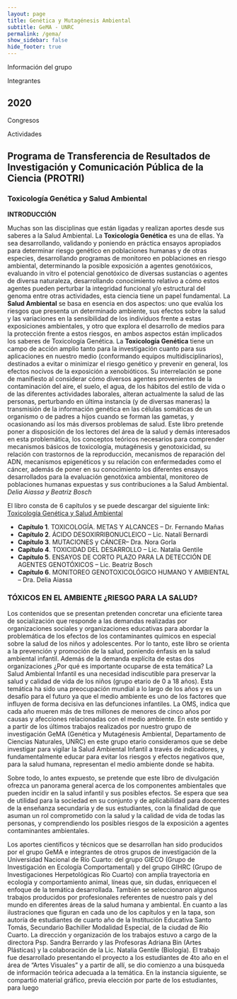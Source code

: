 ```yaml
---
layout: page
title: Genética y Mutagénesis Ambiental
subtitle: GeMA - UNRC
permalink: /gema/
show_sidebar: false
hide_footer: true
---
```


Información del grupo

Integrantes

## 2020

Congresos

Actividades

## Programa de Transferencia de Resultados de Investigación y Comunicación Pública de la Ciencia (PROTRI)

### Toxicología Genética y Salud Ambiental

__INTRODUCCIÓN__

Muchas son las disciplinas que están ligadas y realizan aportes desde sus saberes a la Salud Ambiental. La __Toxicología Genética__ es una de ellas. Ya sea desarrollando, validando y poniendo en práctica ensayos apropiados para determinar riesgo genético en poblaciones humanas y de otras especies, desarrollando programas de monitoreo en poblaciones en riesgo ambiental, determinando la posible exposición a agentes genotóxicos, evaluando in vitro el potencial genotóxico de diversas sustancias o agentes de diversa naturaleza, desarrollando conocimiento relativo a cómo estos agentes pueden perturbar la integridad funcional y/o estructural del genoma entre otras actividades, esta ciencia tiene un papel fundamental. La __Salud Ambiental__ se basa en esencia en dos aspectos: uno que evalúa los riesgos que presenta un determinado ambiente, sus efectos sobre la salud y las variaciones en la sensibilidad de los individuos frente a estas exposiciones ambientales, y otro que explora el desarrollo de medios para la protección frente a estos riesgos, en ambos aspectos están implicados los saberes de Toxicología Genética.
La __Toxicología Genética__ tiene un campo de acción amplio tanto para la investigación cuanto para sus aplicaciones en nuestro medio (conformando equipos multidisciplinarios), destinados a evitar o minimizar el riesgo genético y prevenir en general, los efectos nocivos de la exposición a xenobióticos. Su interrelación se pone de manifiesto al considerar cómo diversos agentes provenientes de la contaminación del aire, el suelo, el agua, de los hábitos del
estilo de vida o de las diferentes actividades laborales, alteran actualmente la salud de las personas, perturbando en última instancia (y de diversas maneras) la transmisión de la información genética en las células somáticas de un organismo o de padres a hijos cuando se forman las gametas, y ocasionando así los más diversos problemas de salud. Este libro pretende poner a disposición de los lectores del área de la salud y demás interesados en esta problemática, los conceptos teóricos necesarios para comprender mecanismos básicos de toxicología, mutagénesis y genotoxicidad, su relación con trastornos de la reproducción, mecanismos de reparación del ADN, mecanismos epigenéticos y su relación con enfermedades como el cáncer, además de poner en su conocimiento los diferentes ensayos desarrollados para la evaluación genotóxica ambiental, monitoreo de poblaciones humanas expuestas y sus contribuciones a la Salud Ambiental.
_Delia Aiassa y Beatriz Bosch_

El libro consta de 6 capítulos y se puede descargar del siguiente link: <a href="/tequieroverde/archivos/2015-Toxicologia.pdf">Toxicología Genética y Salud Ambiental </a>
- __Capítulo 1__. TOXICOLOGÍA. METAS Y ALCANCES – Dr. Fernando Mañas
- __Capítulo 2__. ÁCIDO DESOXIRRIBONUCLEICO – Lic. Natalí Bernardi
- __Capítulo 3__. MUTACIONES y CÁNCER– Dra. Nora Gorla
- __Capítulo 4__. TOXICIDAD DEL DESARROLLO – Lic. Natalia Gentile
- __Capítulo 5__. ENSAYOS DE CORTO PLAZO PARA LA DETECCIÓN DE AGENTES GENOTÓXICOS – Lic. Beatriz Bosch
- __Capítulo 6__. MONITOREO GENOTOXICOLÓGICO HUMANO Y AMBIENTAL – Dra. Delia Aiassa


### TÓXICOS EN EL AMBIENTE ¿RIESGO PARA LA SALUD?




Los contenidos que se presentan pretenden concretar una eficiente tarea de socialización que responde a las demandas realizadas por organizaciones sociales y organizaciones educativas para abordar la problemática de los efectos de los contaminantes químicos en especial sobre la salud de los niños y adolescentes. Por lo tanto, este libro se orienta a la prevención y promoción de la salud, poniendo énfasis en la salud ambiental infantil.
Además de la demanda explícita de estas dos organizaciones ¿Por qué es importante ocuparse de esta temática? La Salud Ambiental Infantil es una necesidad indiscutible para preservar la salud y calidad de vida de los niños (grupo etario de 0 a 18 años). Esta temática ha sido una preocupación mundial a lo largo de los años y es un desafío para el futuro ya que el medio ambiente es uno de los factores que influyen de forma decisiva en las defunciones infantiles. La OMS, indica que cada año mueren más de tres millones de menores de cinco años por causas y afecciones relacionadas con el medio ambiente.
En este sentido y a partir de los últimos trabajos realizados por nuestro grupo de investigación GeMA (Genética y Mutagénesis Ambiental, Departamento de Ciencias Naturales, UNRC) en este grupo etario consideramos que se debe investigar para vigilar la Salud Ambiental Infantil a través de indicadores, y fundamentalmente educar para evitar los riesgos y efectos negativos que, para la salud humana, representan el medio ambiente donde se habita.

Sobre todo, lo antes expuesto, se pretende que este libro de divulgación ofrezca un panorama general acerca de los componentes ambientales que pueden incidir en la salud infantil y sus posibles efectos. Se espera que sea de utilidad para la sociedad en su conjunto y de aplicabilidad para docentes de la enseñanza secundaria y de sus estudiantes, con la finalidad de que asuman un rol comprometido con la salud y la calidad de vida de todas las personas, y comprendiendo los posibles riesgos de la exposición a agentes contaminantes ambientales.

Los aportes científicos y técnicos que se desarrollan han sido producidos por el grupo GeMA e integrantes de otros grupos de investigación de la Universidad Nacional de Río Cuarto: del grupo GIECO (Grupo de Investigación en Ecología Comportamental) y del grupo GIHRC (Grupo de Investigaciones Herpetológicas Río Cuarto) con amplia trayectoria en ecología y comportamiento animal, líneas que, sin dudas, enriquecen el enfoque de la temática desarrollada.
También se seleccionaron algunos trabajos producidos por profesionales referentes de nuestro país y del mundo en diferentes áreas de la salud humana y ambiental. En cuanto a las ilustraciones que figuran en cada uno de los capítulos y en la tapa, son autoría de estudiantes de cuarto año de la Institución Educativa Santo Tomás, Secundario Bachiller Modalidad Especial, de la ciudad de Río Cuarto. La dirección y organización de los trabajos estuvo a cargo de la directora Psp. Sandra Berrardo y las Profesoras Adriana Bin (Artes Plásticas) y la colaboración de la Lic. Natalia Gentile (Biología). El trabajo fue desarrollado presentando el proyecto a los estudiantes de 4to año en el área de “Artes Visuales” y a partir de allí, se dio comienzo a una búsqueda de información teórica adecuada a la temática. En la instancia siguiente, se compartió material gráfico, previa elección por parte de los estudiantes, para luego
